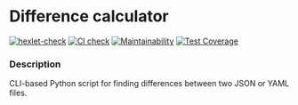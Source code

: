 # Difference calculator

[![hexlet-check](https://github.com/Mr-Freewan/python-project-50/actions/workflows/hexlet-check.yml/badge.svg)](https://github.com/Mr-Freewan/python-project-50/actions/workflows/hexlet-check.yml)
[![CI check](https://github.com/Mr-Freewan/python-project-50/actions/workflows/pyci.yaml/badge.svg)](https://github.com/Mr-Freewan/python-project-50/actions/workflows/pyci.yaml)
[![Maintainability](https://api.codeclimate.com/v1/badges/2d7b759fc7462a88dc10/maintainability)](https://codeclimate.com/github/Mr-Freewan/python-project-50/maintainability)
[![Test Coverage](https://api.codeclimate.com/v1/badges/2d7b759fc7462a88dc10/test_coverage)](https://codeclimate.com/github/Mr-Freewan/python-project-50/test_coverage)

### Description

CLI-based Python script for finding differences between two JSON or YAML files.
